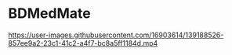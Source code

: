 # BDMedMate


https://user-images.githubusercontent.com/16903614/139188526-857ee9a2-23c1-41c2-a4f7-bc8a5ff1184d.mp4

